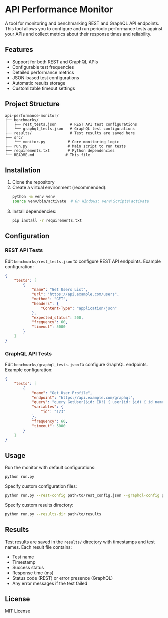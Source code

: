 # API Performance Monitor

A tool for monitoring and benchmarking REST and GraphQL API endpoints. This tool allows you to configure and run periodic performance tests against your APIs and collect metrics about their response times and reliability.

## Features

- Support for both REST and GraphQL APIs
- Configurable test frequencies
- Detailed performance metrics
- JSON-based test configurations
- Automatic results storage
- Customizable timeout settings

## Project Structure

```
api-performance-monitor/
├── benchmarks/
│   ├── rest_tests.json      # REST API test configurations
│   └── graphql_tests.json   # GraphQL test configurations
├── results/                 # Test results are saved here
├── src/
│   └── monitor.py          # Core monitoring logic
├── run.py                  # Main script to run tests
├── requirements.txt        # Python dependencies
└── README.md              # This file
```

## Installation

1. Clone the repository
2. Create a virtual environment (recommended):
   ```bash
   python -m venv venv
   source venv/bin/activate  # On Windows: venv\Scripts\activate
   ```
3. Install dependencies:
   ```bash
   pip install -r requirements.txt
   ```

## Configuration

### REST API Tests

Edit `benchmarks/rest_tests.json` to configure REST API endpoints. Example configuration:

```json
{
    "tests": [
        {
            "name": "Get Users List",
            "url": "https://api.example.com/users",
            "method": "GET",
            "headers": {
                "Content-Type": "application/json"
            },
            "expected_status": 200,
            "frequency": 60,
            "timeout": 5000
        }
    ]
}
```

### GraphQL API Tests

Edit `benchmarks/graphql_tests.json` to configure GraphQL endpoints. Example configuration:

```json
{
    "tests": [
        {
            "name": "Get User Profile",
            "endpoint": "https://api.example.com/graphql",
            "query": "query GetUser($id: ID!) { user(id: $id) { id name email } }",
            "variables": {
                "id": "123"
            },
            "frequency": 60,
            "timeout": 5000
        }
    ]
}
```

## Usage

Run the monitor with default configurations:
```bash
python run.py
```

Specify custom configuration files:
```bash
python run.py --rest-config path/to/rest_config.json --graphql-config path/to/graphql_config.json
```

Specify custom results directory:
```bash
python run.py --results-dir path/to/results
```

## Results

Test results are saved in the `results/` directory with timestamps and test names. Each result file contains:
- Test name
- Timestamp
- Success status
- Response time (ms)
- Status code (REST) or error presence (GraphQL)
- Any error messages if the test failed

## License

MIT License 